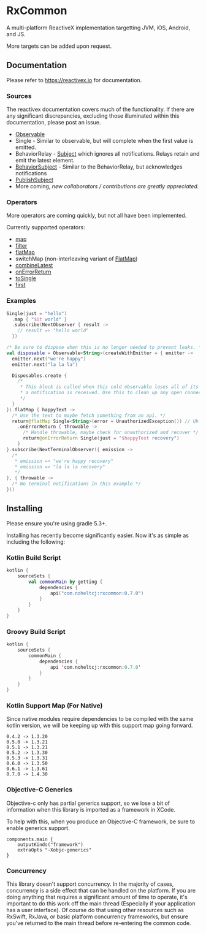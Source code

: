 # RxCommon
A multi-platform ReactiveX implementation targetting JVM, iOS, Android, and JS.

More targets can be added upon request.

## Documentation
Please refer to <https://reactivex.io> for documentation.

### Sources
The reactivex documentation covers much of the functionality. If there are any significant discrepancies,
excluding those illuminated within this documentation, please post an issue.

* [Observable](<http://reactivex.io/documentation/observable.html>)
* Single - Similar to observable, but will complete when the first value is emitted.
* BehaviorRelay - [Subject](http://reactivex.io/documentation/subject.html) which ignores all notifications. Relays 
retain and emit the latest element.
* [BehaviorSubject](http://reactivex.io/documentation/subject.html) - Similar to the BehaviorRelay, but acknowledges
notifications
* [PublishSubject](http://reactivex.io/documentation/subject.html)
* More coming, _new collaborators / contributions are greatly appreciated_.

### Operators
More operators are coming quickly, but not all have been implemented.

Currently supported operators:
* [map](http://reactivex.io/documentation/operators/map.html)
* [filter](http://reactivex.io/documentation/operators/filter.html)
* [flatMap](http://reactivex.io/documentation/operators/flatmap.html)
* switchMap (non-interleaving variant of [FlatMap](http://reactivex.io/documentation/operators/flatmap.html))
* [combineLatest](http://reactivex.io/documentation/operators/combinelatest.html)
* [onErrorReturn](http://reactivex.io/documentation/operators/catch.html)
* [toSingle](http://reactivex.io/documentation/operators/first.html)
* [first](http://reactivex.io/documentation/operators/first.html)

### Examples
```kotlin
Single(just = "hello")
  .map { "$it world" }
  .subscribe(NextObserver { result ->
    // result => "hello world"
  })

/* Be sure to dispose when this is no longer needed to prevent leaks. */
val disposable = Observable<String>(createWithEmitter = { emitter ->
  emitter.next("we're happy")
  emitter.next("la la la")

  Disposables.create {
    /*
     * This block is called when this cold observable loses all of its observers or
     * a notification is received. Use this to clean up any open connections, etc.
     */
  }
}).flatMap { happyText ->
  /* Use the text to maybe fetch something from an api. */
  return@flatMap Single<String>(error = UnauthorizedException()) // Uh oh, expired access
    .onErrorReturn { throwable ->
      /* Handle throwable, maybe check for unauthorized and recover */
      return@onErrorReturn Single(just = "$happyText recovery")
    }
}.subscribe(NextTerminalObserver({ emission ->
  /*
   * emission => "we're happy recovery"
   * emission => "la la la recovery"
   */
}, { throwable ->
  /* No terminal notifications in this example */
}))
```

## Installing

Please ensure you're using gradle 5.3+.

Installing has recently become significantly easier. Now it's as simple as including
the following:

### Kotlin Build Script

```kotlin 
kotlin {
    sourceSets {
        val commonMain by getting {
            dependencies {
                api("com.noheltcj:rxcommon:0.7.0")
            }
        }
    }
}
```

### Groovy Build Script

```kotlin 
kotlin {
    sourceSets {
        commonMain {
            dependencies {
                api 'com.noheltcj:rxcommon:0.7.0'
            }
        }
    }
}
```

### Kotlin Support Map (For Native)

Since native modules require dependencies to be compiled with the same kotlin version,
we will be keeping up with this support map going forward.

```
0.4.2 -> 1.3.20
0.5.0 -> 1.3.21
0.5.1 -> 1.3.21
0.5.2 -> 1.3.30
0.5.3 -> 1.3.31
0.6.0 -> 1.3.50
0.6.1 -> 1.3.61
0.7.0 -> 1.4.30
```

### Objective-C Generics
Objective-c only has partial generics support, so we lose a bit of 
information when this library is imported as a framework in XCode.

To help with this, when you produce an Objective-C framework, be sure to
enable generics support.

```^groovy
components.main {
    outputKinds("framework")
    extraOpts "-Xobjc-generics"
}
```

### Concurrency
This library doesn't support concurrency. In the majority of cases, concurrency is
a side effect that can be handled on the platform. If you are doing anything that
requires a significant amount of time to operate, it's important to do this work
off the main thread (Especially if your application has a user interface). Of course
do that using other resources such as RxSwift, RxJava, or basic platform concurrency
frameworks, but ensure you've returned to the main thread before re-entering the common code.
